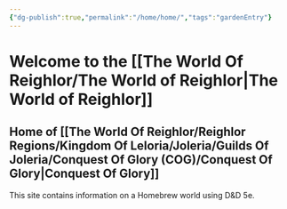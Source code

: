 ```yaml
---
{"dg-publish":true,"permalink":"/home/home/","tags":"gardenEntry"}
---
```


# Welcome to the [[The World Of Reighlor/The World of Reighlor\|The World of Reighlor]]
## Home of [[The World Of Reighlor/Reighlor Regions/Kingdom Of Leloria/Joleria/Guilds Of Joleria/Conquest Of Glory (COG)/Conquest Of Glory\|Conquest Of Glory]]

This site contains information on a Homebrew world using D&D 5e. 


